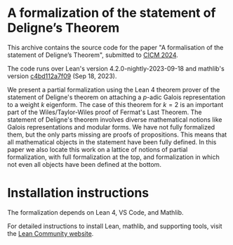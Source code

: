 # A formalization of the statement of Deligne’s Theorem

This archive contains the source code for the paper "A formalisation of the statement of
Deligne’s Theorem", submitted to [CICM 2024](https://cicm-conference.org/2024/cicm.php?event=&menu=general). 

The code runs over  Lean's version 4.2.0-nightly-2023-09-18 and mathlib's version [c4bd112a7f09](https://github.com/leanprover-community/mathlib4) (Sep 18, 2023).

We present a partial formalization using the Lean 4 theorem
prover of the statement of Deligne's theorem on attaching
a $p$-adic Galois representation to a weight $k$ eigenform.
The case of this theorem for $k = 2$ is an important part of
the Wiles/Taylor-Wiles proof of Fermat's Last Theorem.
The statement of Deligne's theorem involves diverse
mathematical notions like Galois representations and modular
forms. We have not fully formalized them,
but the only parts missing are proofs of propositions.
This means that all mathematical objects in the statement
have been fully defined. In this paper we also locate this 
work on a lattice of notions of partial formalization, 
with full formalization at the top, and formalization 
in which not even all objects have been defined at the bottom.

# Installation instructions

The formalization depends on Lean 4, VS Code, and Mathlib.

For detailed instructions to install Lean, mathlib, and supporting tools, 
visit the [Lean Community website](https://leanprover-community.github.io/get_started.html).

